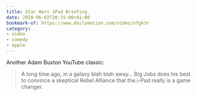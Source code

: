 ```yaml
---
title: Star Wars iPad Briefing
date: 2010-06-02T20:15:00+01:00
bookmark-of: https://www.dailymotion.com/video/xfgk3r
category:
- video
- comedy
- apple
---
```

Another Adam Buxton YouTube classic:

> A long time ago, in a galaxy blah blah away… Big Jobs does his best to convince a skeptical Rebel Alliance that the i-Pad really is a game changer.
